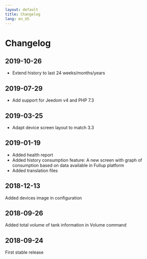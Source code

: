 ```yaml
---
layout: default
title: Changelog
lang: en_US
---
```


# Changelog

## 2019-10-26

- Extend history to last 24 weeks/months/years

## 2019-07-29

- Add support for Jeedom v4 and PHP 7.3

## 2019-03-25

- Adapt device screen layout to match 3.3

## 2019-01-19

- Added health report
- Added history consumption feature: A new screen with graph of consumption based on data available in Fullup platform
- Added translation files

## 2018-12-13

Added devices image in configuration

## 2018-09-26

Added total volume of tank information in Volume command

## 2018-09-24

First stable release
